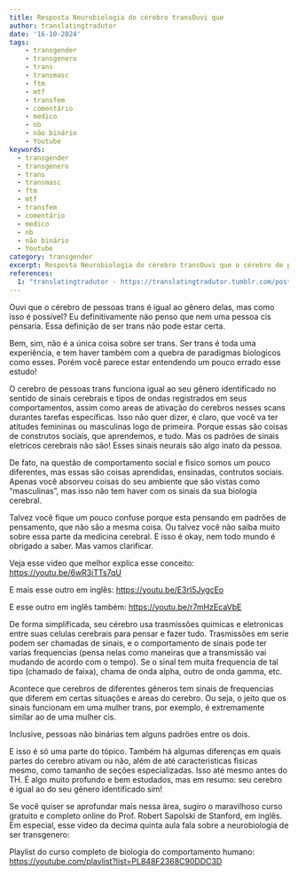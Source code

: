 ```yaml
---
title: Resposta Neurobiologia do cérebro transOuvi que
author: translatingtradutor
date: '16-10-2024'
tags:
    - transgender
    - transgenero
    - trans
    - transmasc
    - ftm
    - mtf
    - transfem
    - comentário
    - medico
    - nb
    - não binário
    - Youtube
keywords:
  - transgender
  - transgenero
  - trans
  - transmasc
  - ftm
  - mtf
  - transfem
  - comentário
  - medico
  - nb
  - não binário
  - Youtube
category: transgender
excerpt: Resposta Neurobiologia do cérebro transOuvi que o cérebro de pessoas trans é igual ao gênero delas, mas como isso é possível? Eu definitivamente não...
references:
  1: "translatingtradutor - https://translatingtradutor.tumblr.com/post/764503547446509568/resposta-neurobiologia-do-c%C3%A9rebro-trans"
---
```


Ouvi que o cérebro de pessoas trans é igual ao gênero delas, mas como isso é possível? Eu definitivamente não penso que nem uma pessoa cis pensaria. Essa definição de ser trans não pode estar certa.

Bem, sim, não é a única coisa sobre ser trans. Ser trans é toda uma experiência, e tem haver também com a quebra de paradigmas biologicos como esses. Porém você parece estar entendendo um pouco errado esse estudo!

O cerebro de pessoas trans funciona igual ao seu gênero identificado no sentido de sinais cerebrais e tipos de ondas registrados em seus comportamentos, assim como areas de ativação do cerebros nesses scans durantes tarefas específicas. Isso não quer dizer, é claro, que você va ter atitudes femininas ou masculinas logo de primeira. Porque essas são coisas de construtos sociais, que aprendemos, e tudo. Mas os padrões de sinais eletricos cerebrais não são! Esses sinais neurais são algo inato da pessoa.

De fato, na questão de comportamento social e fisico somos um pouco diferentes, mas essas são coisas aprendidas, ensinadas, contrutos sociais. Apenas você absorveu coisas do seu ambiente que são vistas como “masculinas”, mas isso não tem haver com os sinais da sua biologia cerebral.

Talvez você fique um pouco confuse porque esta pensando em padrões de pensamento, que não são a mesma coisa. Ou talvez você não saiba muito sobre essa parte da medicina cerebral. E isso é okay, nem todo mundo é obrigado a saber. Mas vamos clarificar.

Veja esse video que melhor explica esse conceito: https://youtu.be/6wR3iTTs7qU

E mais esse outro em inglês: https://youtu.be/E3rI5JygcEo

E esse outro em inglês também: https://youtu.be/r7mHzEcaVbE

De forma simplificada, seu cérebro usa trasmissões quimicas e eletronicas entre suas celulas cerebrais para pensar e fazer tudo. Trasmissões em serie podem ser chamadas de sinais, e o comportamento de sinais pode ter varias frequencias (pensa nelas como maneiras que a transmissão vai mudando de acordo com o tempo). Se o sinal tem muita frequencia de tal tipo (chamado de faixa), chama de onda alpha, outro de onda gamma, etc.

Acontece que cerebros de diferentes gêneros tem sinais de frequencias que diferem em certas situações e areas do cerebro. Ou seja, o jeito que os sinais funcionam em uma mulher trans, por exemplo, é extremamente similar ao de uma mulher cis.

Inclusive, pessoas não binárias tem alguns padrões entre os dois.

E isso é só uma parte do tópico. Também há algumas diferenças em quais partes do cerebro ativam ou não, além de até caracteristicas fisicas mesmo, como tamanho de seções especializadas. Isso até mesmo antes do TH. É algo muito profundo e bem estudados, mas em resumo: seu cerebro é igual ao do seu gênero identificado sim!

Se você quiser se aprofundar mais nessa área, sugiro o maravilhoso curso gratuito e completo online do Prof. Robert Sapolski de Stanford, em inglês. Em especial, esse video  da decima quinta aula fala sobre a neurobiologia de ser transgenero:

Playlist do curso completo de biologia do comportamento humano: https://youtube.com/playlist?list=PL848F2368C90DDC3D